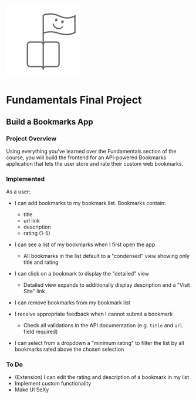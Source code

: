 <img src="assets/logo.png" width="200" height="200">

# Fundamentals Final Project
## Build a Bookmarks App

### Project Overview
Using everything you've learned over the Fundamentals section of the course, you will build the frontend for an API-powered Bookmarks application that lets the user store and rate their custom web bookmarks.

### Implemented


As a user:
* I can add bookmarks to my bookmark list. Bookmarks contain:
  * title
  * url link
  * description
  * rating (1-5)

* I can see a list of my bookmarks when I first open the app
  * All bookmarks in the list default to a "condensed" view showing only title and rating

* I can click on a bookmark to display the "detailed" view
  * Detailed view expands to additionally display description and a "Visit Site" link

* I can remove bookmarks from my bookmark list

* I receive appropriate feedback when I cannot submit a bookmark
  * Check all validations in the API documentation (e.g. `title` and `url` field required)

* I can select from a dropdown a "minimum rating" to filter the list by all bookmarks rated above the chosen selection

### To Do

* (Extension) I can edit the rating and description of a bookmark in my list
* Implement custom functionality
* Make UI SeXy

